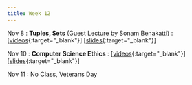 ```yaml
---
title: Week 12
---
```


Nov 8
: **Tuples, Sets** (Guest Lecture by Sonam Benakatti)
  : \[[videos](https://www.youtube.com/watch?v=phxQpi-FS_E&list=PLr509y092L2_qRgZG-EzlkEwvsOg4-IDP){:target="_blank"}\] \[[slides](https://docs.google.com/presentation/d/1aulCzgvZSN_Jwi0ytR71shnTUmfaugwC5oWQBI2d1es/edit?usp=sharing){:target="_blank"}\]
  
Nov 10
: **Computer Science Ethics**
  : \[[videos](https://www.youtube.com/watch?v=U8M4DlCE2ms&list=PLr509y092L2-kWHnoHwfBaKfZrwygI5uI){:target="_blank"}\] \[[slides](https://docs.google.com/presentation/d/1NSx1UcpjLoAfhDtbwvqc0ztrTTYowHYRAvHdKtTvfbs/edit?usp=sharing){:target="_blank"}\]

Nov 11
: No Class, Veterans Day
<!--   : \[[slides](https://docs.google.com/presentation/d/1jwmbssoMB2YiRlvN5ruEnothRDbr-ZYa/edit){:target="_blank"}\] -->

<!-- 
Sep 4
: **HW**{: .label .label-blue }Released: [HW2: Variables and Types](mimir.com){:target="_blank"} -->

